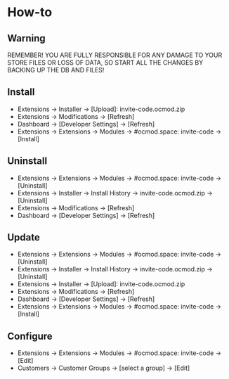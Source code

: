 # How-to

## Warning
REMEMBER! YOU ARE FULLY RESPONSIBLE FOR ANY DAMAGE TO YOUR STORE FILES OR LOSS OF DATA, SO START ALL THE CHANGES BY BACKING UP THE DB AND FILES!

## Install
* Extensions → Installer → [Upload]: invite-code.ocmod.zip
* Extensions → Modifications → [Refresh]
* Dashboard → [Developer Settings] → [Refresh]
* Extensions → Extensions → Modules → #ocmod.space: invite-code → [Install]

## Uninstall
* Extensions → Extensions → Modules → #ocmod.space: invite-code → [Uninstall]
* Extensions → Installer → Install History → invite-code.ocmod.zip → [Uninstall]
* Extensions → Modifications → [Refresh]
* Dashboard → [Developer Settings] → [Refresh]

## Update
* Extensions → Extensions → Modules → #ocmod.space: invite-code → [Uninstall]
* Extensions → Installer → Install History → invite-code.ocmod.zip → [Uninstall]
* Extensions → Installer → [Upload]: invite-code.ocmod.zip
* Extensions → Modifications → [Refresh]
* Dashboard → [Developer Settings] → [Refresh]
* Extensions → Extensions → Modules → #ocmod.space: invite-code → [Install]

## Configure
* Extensions → Extensions → Modules → #ocmod.space: invite-code → [Edit]
* Customers → Customer Groups → [select a group] → [Edit]
